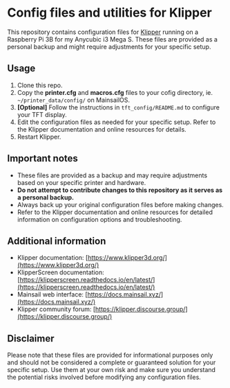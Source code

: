 # Config files and utilities for Klipper

This repository contains configuration files for [Klipper](https://www.klipper3d.org/) running on a Raspberry Pi 3B for my Anycubic i3 Mega S. These files are provided as a personal backup and might require adjustments for your specific setup.

## Usage

1. Clone this repo.
2. Copy the **printer.cfg** and **macros.cfg** files to your cofig directory, ie. `~/printer_data/config/` on MainsailOS.
3. **[Optional]** Follow the instructions in `tft_config/README.md` to configure your TFT display.
4. Edit the configuration files as needed for your specific setup. Refer to the Klipper documentation and online resources for details.
5. Restart Klipper.

## Important notes

- These files are provided as a backup and may require adjustments based on your specific printer and hardware.
- **Do not attempt to contribute changes to this repository as it serves as a personal backup.**
- Always back up your original configuration files before making changes.
- Refer to the Klipper documentation and online resources for detailed information on configuration options and troubleshooting.

## Additional information

- Klipper documentation: [https://www.klipper3d.org/](https://www.klipper3d.org/)
- KlipperScreen documentation: [https://klipperscreen.readthedocs.io/en/latest/](https://klipperscreen.readthedocs.io/en/latest/)
- Mainsail web interface: [https://docs.mainsail.xyz/](https://docs.mainsail.xyz/)
- Klipper community forum: [https://klipper.discourse.group/](https://klipper.discourse.group/)

## Disclaimer

Please note that these files are provided for informational purposes only and should not be considered a complete or guaranteed solution for your specific setup. Use them at your own risk and make sure you understand the potential risks involved before modifying any configuration files.
